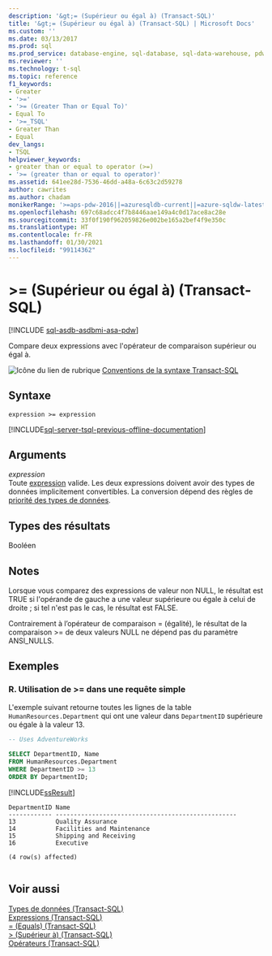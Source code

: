 ```yaml
---
description: '&gt;= (Supérieur ou égal à) (Transact-SQL)'
title: '&gt;= (Supérieur ou égal à) (Transact-SQL) | Microsoft Docs'
ms.custom: ''
ms.date: 03/13/2017
ms.prod: sql
ms.prod_service: database-engine, sql-database, sql-data-warehouse, pdw
ms.reviewer: ''
ms.technology: t-sql
ms.topic: reference
f1_keywords:
- Greater
- '>='
- '>= (Greater Than or Equal To)'
- Equal To
- '>=_TSQL'
- Greater Than
- Equal
dev_langs:
- TSQL
helpviewer_keywords:
- greater than or equal to operator (>=)
- '>= (greater than or equal to operator)'
ms.assetid: 641ee28d-7536-46dd-a48a-6c63c2d59278
author: cawrites
ms.author: chadam
monikerRange: '>=aps-pdw-2016||=azuresqldb-current||=azure-sqldw-latest||>=sql-server-2016||>=sql-server-linux-2017||=azuresqldb-mi-current'
ms.openlocfilehash: 697c68adcc4f7b8446aae149a4c0d17ace8ac28e
ms.sourcegitcommit: 33f0f190f962059826e002be165a2bef4f9e350c
ms.translationtype: HT
ms.contentlocale: fr-FR
ms.lasthandoff: 01/30/2021
ms.locfileid: "99114362"
---
```

# <a name="gt-greater-than-or-equal-to-transact-sql"></a>&gt;= (Supérieur ou égal à) (Transact-SQL)
[!INCLUDE [sql-asdb-asdbmi-asa-pdw](../../includes/applies-to-version/sql-asdb-asdbmi-asa-pdw.md)]

  Compare deux expressions avec l'opérateur de comparaison supérieur ou égal à.  
  
 ![Icône du lien de rubrique](../../database-engine/configure-windows/media/topic-link.gif "Icône du lien de rubrique") [Conventions de la syntaxe Transact-SQL](../../t-sql/language-elements/transact-sql-syntax-conventions-transact-sql.md)  
  
## <a name="syntax"></a>Syntaxe  
  
```syntaxsql
expression >= expression  
```  
  
[!INCLUDE[sql-server-tsql-previous-offline-documentation](../../includes/sql-server-tsql-previous-offline-documentation.md)]

## <a name="arguments"></a>Arguments
 *expression*  
 Toute [expression](../../t-sql/language-elements/expressions-transact-sql.md) valide. Les deux expressions doivent avoir des types de données implicitement convertibles. La conversion dépend des règles de [priorité des types de données](../../t-sql/data-types/data-type-precedence-transact-sql.md).  
  
## <a name="result-types"></a>Types des résultats  
 Booléen  
  
## <a name="remarks"></a>Notes  
 Lorsque vous comparez des expressions de valeur non NULL, le résultat est TRUE si l'opérande de gauche a une valeur supérieure ou égale à celui de droite ; si tel n'est pas le cas, le résultat est FALSE.  
  
 Contrairement à l’opérateur de comparaison = (égalité), le résultat de la comparaison >= de deux valeurs NULL ne dépend pas du paramètre ANSI_NULLS.  
  
## <a name="examples"></a>Exemples  
  
### <a name="a-using--in-a-simple-query"></a>R. Utilisation de >= dans une requête simple  
 L'exemple suivant retourne toutes les lignes de la table `HumanResources.Department` qui ont une valeur dans `DepartmentID` supérieure ou égale à la valeur 13.  
  
```sql  
-- Uses AdventureWorks  
  
SELECT DepartmentID, Name  
FROM HumanResources.Department  
WHERE DepartmentID >= 13  
ORDER BY DepartmentID;   
```  
  
 [!INCLUDE[ssResult](../../includes/ssresult-md.md)]  
  
```  
DepartmentID Name  
------------ --------------------------------------------------  
13           Quality Assurance  
14           Facilities and Maintenance  
15           Shipping and Receiving  
16           Executive  
  
(4 row(s) affected)  
  
```  
  
## <a name="see-also"></a>Voir aussi  
 [Types de données &#40;Transact-SQL&#41;](../../t-sql/data-types/data-types-transact-sql.md)   
 [Expressions &#40;Transact-SQL&#41;](../../t-sql/language-elements/expressions-transact-sql.md)   
 [= &#40;Equals&#41; &#40;Transact-SQL&#41;](../../t-sql/language-elements/equals-transact-sql.md)   
 [&#62; &#40;Supérieur à&#41; &#40;Transact-SQL&#41;](../../t-sql/language-elements/greater-than-transact-sql.md)   
 [Opérateurs &#40;Transact-SQL&#41;](../../t-sql/language-elements/operators-transact-sql.md)  
  
  
